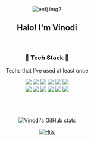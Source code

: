 
<div align=center>
  
  ![enfj img2](https://user-images.githubusercontent.com/83273272/169283435-12251868-db93-4a72-82cd-442c26e80a3a.png)
  ## Halo! I'm Vinodi
  </br>

  ### 🐣 Tech Stack 🐣
  <p>Techs that I've used at least once</p>
  <img src="https://img.shields.io/badge/Java-007396?style=flat-square&logo=Java&logoColor=white"/>
  <img src="https://img.shields.io/badge/Spring-00A95C?style=flat-square&logo=Spring&logoColor=white"/>
  <img src="https://img.shields.io/badge/SpringBoot-00B265?style=flat-square&logo=Spring Boot&logoColor=white"/>
  <img src="https://img.shields.io/badge/React-61DAFB?style=flat-square&logo=React&logoColor=white"/>
  <img src="https://img.shields.io/badge/JavaScript-F7DF1E?style=flat-square&logo=JavaScript&logoColor=white"/>
  <img src="https://img.shields.io/badge/C-A8B9CC?style=flat-square&logo=C&logoColor=white"/>
  
  <br/>
  <img src="https://img.shields.io/badge/HTML-E34F26?style=flat-square&logo=HTML5&logoColor=white"/>
  <img src="https://img.shields.io/badge/CSS3-1572B6?style=flat-square&logo=CSS3&logoColor=white"/>
  <img src="https://img.shields.io/badge/Node.js-339933?style=flat-square&logo=Node.js&logoColor=white"/>
  <img src="https://img.shields.io/badge/MySQL-4479A1?style=flat-square&logo=MySQL&logoColor=white"/>
  <img src="https://img.shields.io/badge/StyledComponents-EF5C55?style=flat-square&logo=styled-components&logoColor=white"/>
  <img src="https://img.shields.io/badge/Prettier-F7B93E?style=flat-square&logo=Prettier&logoColor=white"/>
  <br></br>
  <br></br>  

  ![Vinodi's GitHub stats](https://github-readme-stats.vercel.app/api?username=skLee-HGU&show_icons=true&theme=vue-dark)
  </br>
  
  [![Hits](https://hits.seeyoufarm.com/api/count/incr/badge.svg?url=https%3A%2F%2Fgithub.com%2FskLee-HGU&count_bg=%23949494&title_bg=%23949494&icon=bilibili.svg&icon_color=%23FFFFFF&title=hits&edge_flat=false)](https://hits.seeyoufarm.com)
</div>
